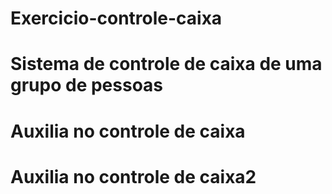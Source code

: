 # Exercicio-controle-caixa
# Sistema de controle de caixa de uma grupo de pessoas
# Auxilia no controle de caixa
# Auxilia no controle de caixa2
